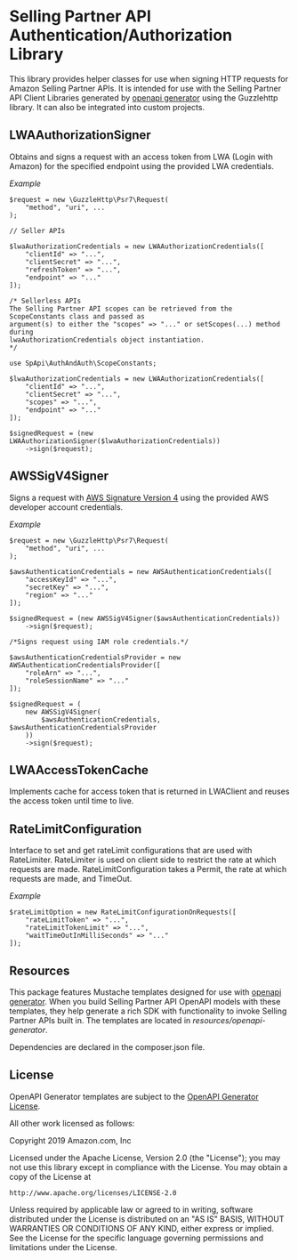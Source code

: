 # Selling Partner API Authentication/Authorization Library
This library provides helper classes for use when signing HTTP requests for Amazon Selling Partner APIs. It is intended for use
with the Selling Partner API Client Libraries generated by [openapi generator](https://openapi-generator.tech/)
using the Guzzlehttp library. It can also be integrated into custom projects.

## LWAAuthorizationSigner
Obtains and signs a request with an access token from LWA (Login with Amazon) for the specified endpoint using the provided LWA credentials.

*Example*
```
$request = new \GuzzleHttp\Psr7\Request(
    "method", "uri", ...
);

// Seller APIs

$lwaAuthorizationCredentials = new LWAAuthorizationCredentials([
    "clientId" => "...",
    "clientSecret" => "...",
    "refreshToken" => "...",
    "endpoint" => "..."
]);

/* Sellerless APIs
The Selling Partner API scopes can be retrieved from the ScopeConstants class and passed as 
argument(s) to either the "scopes" => "..." or setScopes(...) method during 
lwaAuthorizationCredentials object instantiation. 
*/

use SpApi\AuthAndAuth\ScopeConstants;

$lwaAuthorizationCredentials = new LWAAuthorizationCredentials([
    "clientId" => "...",
    "clientSecret" => "...",
    "scopes" => "...",
    "endpoint" => "..."
]);

$signedRequest = (new LWAAuthorizationSigner($lwaAuthorizationCredentials))
    ->sign($request);
```

## AWSSigV4Signer
Signs a request with [AWS Signature Version 4](https://docs.aws.amazon.com/general/latest/gr/signature-version-4.html)
using the provided AWS developer account credentials.

*Example*
```
$request = new \GuzzleHttp\Psr7\Request(
    "method", "uri", ...
);

$awsAuthenticationCredentials = new AWSAuthenticationCredentials([
    "accessKeyId" => "...",
    "secretKey" => "...",
    "region" => "..."
]);

$signedRequest = (new AWSSigV4Signer($awsAuthenticationCredentials))
    ->sign($request);

/*Signs request using IAM role credentials.*/

$awsAuthenticationCredentialsProvider = new AWSAuthenticationCredentialsProvider([
    "roleArn" => "...",
    "roleSessionName" => "..."
]);

$signedRequest = (
    new AWSSigV4Signer(
        $awsAuthenticationCredentials, $awsAuthenticationCredentialsProvider
    ))
    ->sign($request);
```

## LWAAccessTokenCache
Implements cache for access token that is returned in LWAClient and reuses the access token until time to live.

## RateLimitConfiguration
Interface to set and get rateLimit configurations that are used with RateLimiter. RateLimiter is used on client side to restrict the rate at which requests are made. RateLimitConfiguration takes a Permit, the rate at which requests are made, and TimeOut.

*Example*
```
$rateLimitOption = new RateLimitConfigurationOnRequests([
    "rateLimitToken" => "...",
    "rateLimitTokenLimit" => "...",
    "waitTimeOutInMilliSeconds" => "..."
]);
```

## Resources
This package features Mustache templates designed for use with [openapi generator](https://openapi-generator.tech/).
When you build Selling Partner API OpenAPI models with these templates, they help generate a rich SDK with functionality to invoke Selling Partner APIs built in. The templates are located in *resources/openapi-generator*.

Dependencies are declared in the composer.json file.

## License
OpenAPI Generator templates are subject to the [OpenAPI Generator License](https://github.com/OpenAPITools/openapi-generator/blob/v5.2.1/LICENSE).

All other work licensed as follows:

Copyright 2019 Amazon.com, Inc

Licensed under the Apache License, Version 2.0 (the "License");
you may not use this library except in compliance with the License.
You may obtain a copy of the License at

    http://www.apache.org/licenses/LICENSE-2.0

Unless required by applicable law or agreed to in writing, software
distributed under the License is distributed on an "AS IS" BASIS,
WITHOUT WARRANTIES OR CONDITIONS OF ANY KIND, either express or implied.
See the License for the specific language governing permissions and
limitations under the License.

